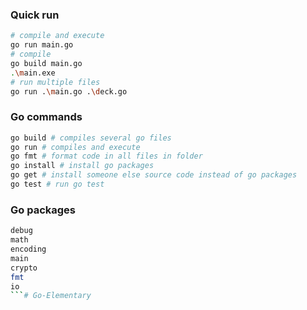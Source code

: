 ### Quick run
```sh
# compile and execute
go run main.go
# compile
go build main.go
.\main.exe
# run multiple files
go run .\main.go .\deck.go
```
### Go commands
```sh
go build # compiles several go files
go run # compiles and execute
go fmt # format code in all files in folder
go install # install go packages
go get # install someone else source code instead of go packages
go test # run go test
```
### Go packages
```sh
debug
math
encoding
main
crypto
fmt
io
```#   G o - E l e m e n t a r y  
 